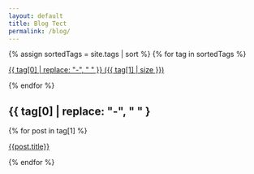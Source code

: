```yaml
---
layout: default
title: Blog Tect
permalink: /blog/
---
```



{% assign sortedTags = site.tags | sort %}
{% for tag in sortedTags %}

<a href="#{{tag[0]}}">{{ tag[0] | replace: "-", "&nbsp;" }}&nbsp;({{ tag[1] | size }})</a>

{% endfor %}

<h2 id="{{ tag[0] }}">{{ tag[0] | replace: "-", "&nbsp;" }</h2>

{% for post in tag[1] %}

<a href="{{ post.url }}" title="{{ post.title }}">{{post.title}}</a>

{% endfor %}
